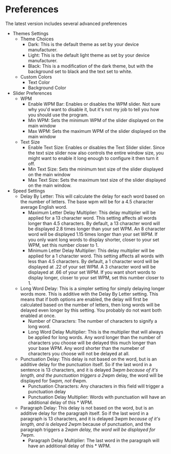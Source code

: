 Preferences
============

The latest version includes several advanced preferences

- Themes Settings
    - Theme Choices
        - Dark: This is the default theme as set by your device manufacturer.
        - Light: This is the default light theme as set by  your device manufacturer.
        - Black: This is a modification of the dark theme, but with the background set to black and the text set to white.
    - Custom Colors
        - Text Color
        - Background Color
- Slider Preferences
    - WPM
        - Enable WPM Bar: Enables or disables the WPM slider. Not sure why you'd want to disable it, but it's not my job to tell you how you should use the program.
        - Min WPM: Sets the minimum WPM of the slider displayed on the main window
        - Max WPM: Sets the maximum WPM of the slider displayed on the main window
    - Text Size
        - Enable Text Size: Enables or disables the Text Slider slider. Since the text size slider now also controls the entire window size, you might want to enable
        it long enough to configure it then turn it off.
        - Min Text Size: Sets the minimum text size of the slider displayed on the main window
        - Max Text Size: Sets the maximum text size of the slider displayed on the main window.
- Speed Settings
    - Delay By Letter: This will calculate the delay for each word based on the number of letters. The base wpm will be for a 4.5 character average English word.
        - Maximum Letter Delay Multiplier: This delay multiplier will be applied for a 13 character word. This setting affects all words longer than 4.5 characters.
        By default, a 13 character word will be displayed 2.8 times longer than your set WPM. An 8 character word will be displayed 1.15 times longer than your set WPM.
        If you only want long words to display shorter, closer to your set WPM, set this number closer to 1.
        - Minimum Letter Delay Multiplier: This delay multiplier will be applied for a 1 character word. This setting affects all words with less than 4.5 characters.
        By default, a 1 character word will be displayed at .22 of your set WPM. A 3 character word will be displayed at .66 of your set WPM.
        If you want short words to display longer, closer to your set WPM, set this number closer to 1.
    - Long Word Delay: This is a simpler setting for simply delaying longer words more. This is additive with the Delay By Letter setting.
    This means that if both options are enabled, the delay will first be calculated based on the number of letters, then long words will be delayed even longer by this setting.
    You probably do not want both enabled at once.
        - Number of Characters: The number of characters to signify a long word.
        - Long Word Delay Multiplier: This is the multiplier that will always be applied for long words. Any word longer than the number of characters you choose will be
        delayed this much longer than your base WPM. Any word shorter than the numeber of characters you choose will not be delayed at all.
    - Punctuation Delay: This delay is not based on the word, but is an additive delay for the punctuation itself. So if the last word in a sentence is 13 characters, and it
    is delayed 3*wpm because of it's length, and the punctuation triggers a 2*wpm delay, the word will be displayed for 5*wpm, not 6*wpm.
        - Punctuation Characters: Any characters in this field will trigger a punctuation delay
        - Punctuation Delay Multiplier: Words with punctuation will have an additional delay of this * WPM.
    - Paragraph Delay: This delay is not based on the word, but is an additive delay for the paragraph itself. So if the last word in a paragraph is 13 characters, and it
    is delayed 3*wpm because of it's length, and is delayed 2*wpm because of punctuation, and the paragraph triggers a 2*wpm delay, the word will be displayed for 7*wpm.
        - Paragraph Delay Multiplier: The last word in the paragraph will have an additional delay of this * WPM.
